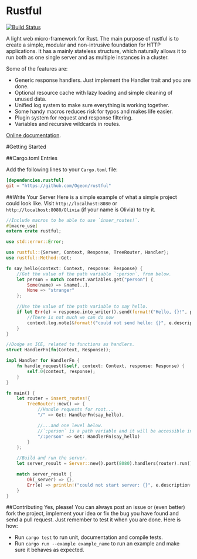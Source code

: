 Rustful
=======

[![Build Status](https://travis-ci.org/Ogeon/rustful.png?branch=master)](https://travis-ci.org/Ogeon/rustful)

A light web micro-framework for Rust. The main purpose of rustful is
to create a simple, modular and non-intrusive foundation for HTTP
applications. It has a mainly stateless structure, which naturally allows it
to run both as one single server and as multiple instances in a cluster.

Some of the features are:

* Generic response handlers. Just implement the Handler trait and you are done.
* Optional resource cache with lazy loading and simple cleaning of unused data.
* Unified log system to make sure everything is working together.
* Some handy macros reduces risk for typos and makes life easier.
* Plugin system for request and response filtering.
* Variables and recursive wildcards in routes.

[Online documentation](http://ogeon.github.io/docs/rustful/master/rustful/index.html).

#Getting Started

##Cargo.toml Entries

Add the following lines to your `Cargo.toml` file:

```toml
[dependencies.rustful]
git = "https://github.com/Ogeon/rustful"
```

##Write Your Server
Here is a simple example of what a simple project could look like. Visit
`http://localhost:8080` or `http://localhost:8080/Olivia` (if your name is
Olivia) to try it.

```rust
//Include macros to be able to use `inser_routes!`.
#[macro_use]
extern crate rustful;

use std::error::Error;

use rustful::{Server, Context, Response, TreeRouter, Handler};
use rustful::Method::Get;

fn say_hello(context: Context, response: Response) {
    //Get the value of the path variable `:person`, from below.
    let person = match context.variables.get("person") {
        Some(name) => &name[..],
        None => "stranger"
    };

    //Use the value of the path variable to say hello.
    if let Err(e) = response.into_writer().send(format!("Hello, {}!", person))  {
        //There is not much we can do now
        context.log.note(&format!("could not send hello: {}", e.description()));
    }
}

//Dodge an ICE, related to functions as handlers.
struct HandlerFn(fn(Context, Response));

impl Handler for HandlerFn {
    fn handle_request(&self, context: Context, response: Response) {
        self.0(context, response);
    }
}

fn main() {
    let router = insert_routes!{
        TreeRouter::new() => {
            //Handle requests for root...
            "/" => Get: HandlerFn(say_hello),

            //...and one level below.
            //`:person` is a path variable and it will be accessible in the handler.
            "/:person" => Get: HandlerFn(say_hello)
        }
    };

    //Build and run the server.
    let server_result = Server::new().port(8080).handlers(router).run();

    match server_result {
        Ok(_server) => {},
        Err(e) => println!("could not start server: {}", e.description())
    }
}
```

##Contributing
Yes, please! You can always post an issue or (even better) fork the project,
implement your idea or fix the bug you have found and send a pull request.
Just remember to test it when you are done. Here is how:

* Run `cargo test` to run unit, documentation and compile tests.
* Run `cargo run --example example_name` to run an example and make sure it behaves as expected.
